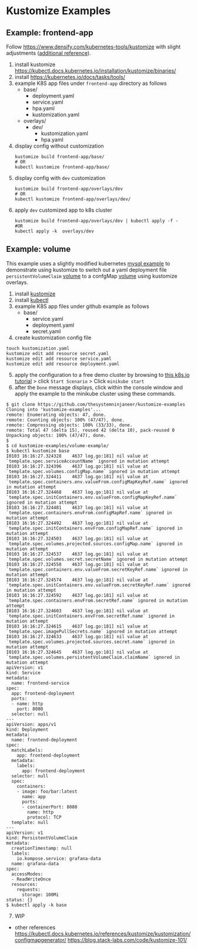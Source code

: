 # Kustomize Examples

## Example: frontend-app
Follow https://www.densify.com/kubernetes-tools/kustomize with slight adjustments ([additional reference](https://kubectl.docs.kubernetes.io/guides/introduction/kustomize/#2-create-variants-using-overlays)).

1. install kustomize
https://kubectl.docs.kubernetes.io/installation/kustomize/binaries/
2. install https://kubernetes.io/docs/tasks/tools/
3. example K8S app files under `frontend-app` directory as follows
   - base/
     - deployment.yaml
     - service.yaml
     - hpa.yaml
     - kustomization.yaml
   - overlays/
     - dev/
       - kustomization.yaml
       - hpa.yaml
4. display config without customization
    ```
    kustomize build frontend-app/base/
    # OR
    kubectl kustomize frontend-app/base/
    ```
5. display config with `dev` customization
    ```
    kustomize build frontend-app/overlays/dev
    # OR
    kubectl kustomize frontend-app/overlays/dev/
    ```
6. apply `dev` customized app to k8s cluster
    ```
    kustomize build frontend-app/overlays/dev | kubectl apply -f -
    #OR
    kubectl apply -k  overlays/dev
    ```

## Example: volume

This example uses a slightly modified kubernetes [mysql example](https://github.com/kubernetes-sigs/kustomize/tree/master/examples/mySql) to demonstrate using kustomize to switch out a yaml deployment file `persistentVolumeClaim` [volume](https://kubernetes.io/docs/concepts/storage/persistent-volumes/) to a confgMap [volume](https://kubernetes.io/docs/concepts/storage/volumes/) using kustomize overlays.


1. install [kustomize](https://kubectl.docs.kubernetes.io/installation/kustomize/binaries/)
2. install [kubectl](https://kubernetes.io/docs/tasks/tools/)
3. example K8S app files under github example as follows
   - base/
     - service.yaml
     - deployment.yaml
     - secret.yaml
4. create kustomization config file
```
touch kustomization.yaml
kustomize edit add resource secret.yaml
kustomize edit add resource service.yaml
kustomize edit add resource deployment.yaml
```
5. apply the configuration to a free demo cluster by browsing to [this k8s.io tutorial](https://kubernetes.io/docs/tutorials/kubernetes-basics/create-cluster/cluster-interactive/) > click `Start Scenario` > Click `minikube start`
6. after the `Done` message displays, click within the console window and apply the example to the minikube cluster using these commands.
```
$ git clone https://github.com/thesystemninjaneer/kustomize-examples
Cloning into 'kustomize-examples'...
remote: Enumerating objects: 47, done.
remote: Counting objects: 100% (47/47), done.
remote: Compressing objects: 100% (33/33), done.
remote: Total 47 (delta 15), reused 42 (delta 10), pack-reused 0
Unpacking objects: 100% (47/47), done.
$
$ cd kustomize-examples/volume-example/
$ kubectl kustomize base
I0103 16:16:27.324328    4637 log.go:181] nil value at `template.spec.serviceAccountName` ignored in mutation attempt
I0103 16:16:27.324396    4637 log.go:181] nil value at `template.spec.volumes.configMap.name` ignored in mutation attempt
I0103 16:16:27.324411    4637 log.go:181] nil value at `template.spec.containers.env.valueFrom.configMapKeyRef.name` ignored in mutation attempt
I0103 16:16:27.324468    4637 log.go:181] nil value at `template.spec.initContainers.env.valueFrom.configMapKeyRef.name` ignored in mutation attempt
I0103 16:16:27.324481    4637 log.go:181] nil value at `template.spec.containers.envFrom.configMapRef.name` ignored in mutation attempt
I0103 16:16:27.324492    4637 log.go:181] nil value at `template.spec.initContainers.envFrom.configMapRef.name` ignored in mutation attempt
I0103 16:16:27.324503    4637 log.go:181] nil value at `template.spec.volumes.projected.sources.configMap.name` ignored in mutation attempt
I0103 16:16:27.324537    4637 log.go:181] nil value at `template.spec.volumes.secret.secretName` ignored in mutation attempt
I0103 16:16:27.324558    4637 log.go:181] nil value at `template.spec.containers.env.valueFrom.secretKeyRef.name` ignored in mutation attempt
I0103 16:16:27.324574    4637 log.go:181] nil value at `template.spec.initContainers.env.valueFrom.secretKeyRef.name` ignored in mutation attempt
I0103 16:16:27.324592    4637 log.go:181] nil value at `template.spec.containers.envFrom.secretRef.name` ignored in mutation attempt
I0103 16:16:27.324603    4637 log.go:181] nil value at `template.spec.initContainers.envFrom.secretRef.name` ignored in mutation attempt
I0103 16:16:27.324615    4637 log.go:181] nil value at `template.spec.imagePullSecrets.name` ignored in mutation attempt
I0103 16:16:27.324633    4637 log.go:181] nil value at `template.spec.volumes.projected.sources.secret.name` ignored in mutation attempt
I0103 16:16:27.324645    4637 log.go:181] nil value at `template.spec.volumes.persistentVolumeClaim.claimName` ignored in mutation attempt
apiVersion: v1
kind: Service
metadata:
  name: frontend-service
spec:
  app: frontend-deployment
  ports:
  - name: http
    port: 8080
  selector: null
---
apiVersion: apps/v1
kind: Deployment
metadata:
  name: frontend-deployment
spec:
  matchLabels:
    app: frontend-deployment
  metadata:
    labels:
      app: frontend-deployment
  selector: null
  spec:
    containers:
    - image: foo/bar:latest
      name: app
      ports:
      - containerPort: 8080
        name: http
        protocol: TCP
  template: null
---
apiVersion: v1
kind: PersistentVolumeClaim
metadata:
  creationTimestamp: null
  labels:
    io.kompose.service: grafana-data
  name: grafana-data
spec:
  accessModes:
  - ReadWriteOnce
  resources:
    requests:
      storage: 100Mi
status: {}
$ kubectl apply -k base
```
7. WIP






- other references
https://kubectl.docs.kubernetes.io/references/kustomize/kustomization/configmapgenerator/
https://blog.stack-labs.com/code/kustomize-101/
